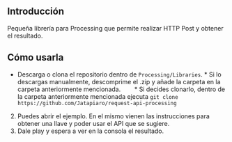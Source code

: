 Introducción
------------

Pequeña librería para Processing que permite realizar HTTP Post y obtener el resultado.


Cómo usarla
------------


* Descarga o clona el repositorio dentro de `Processing/Libraries`.
        * Si lo descargas manualmente, descomprime el .zip y añade la carpeta en la carpeta anteriormente mencionada.
        * Si decides clonarlo, dentro de la carpeta anteriormente mencionada ejecuta `git clone https://github.com/Jatapiaro/request-api-processing`

2. Puedes abrir el ejemplo. En el mismo vienen las instrucciones para obtener una llave y poder usar el API que se sugiere.
3. Dale play y espera a ver en la consola el resultado.
